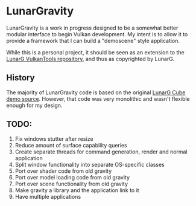# LunarGravity

LunarGravity is a work in progress designed to be a somewhat better modular interface
to begin Vulkan development.  My intent is to allow it to provide a framework
that I can build a "demoscene" style application.

While this is a personal project, it should be seen as an extension to the
[LunarG VulkanTools repository](https://github.com/KhronosGroup/Vulkan-Tools), and
thus as copyrighted by LunarG.


## History

The majority of LunarGravity code is based on the original
[LunarG Cube demo source](https://github.com/KhronosGroup/Vulkan-Tools/tree/master/cube).
However, that code was very monolithic and wasn't flexible enough for my design.


## TODO:
  1.  Fix windows stutter after resize
  2.  Reduce amount of surface capability queries
  3.  Create separate threads for command generation, render and normal application 
  4.  Split window functionality into separate OS-specific classes
  5.  Port over shader code from old gravity 
  6.  Port over model loading code from old gravity
  7.  Port over scene functionality from old gravity
  8.  Make gravity a library and the application link to it 
  9.  Have multiple applications 
